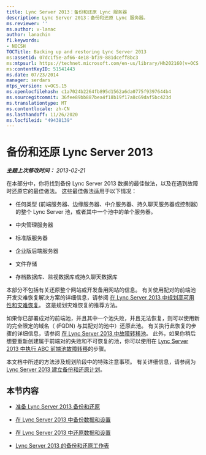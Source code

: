 ```yaml
---
title: Lync Server 2013：备份和还原 Lync 服务器
description: Lync Server 2013：备份和还原 Lync 服务器。
ms.reviewer: ''
ms.author: v-lanac
author: lanachin
f1.keywords:
- NOCSH
TOCTitle: Backing up and restoring Lync Server 2013
ms:assetid: 07dc1f5e-af66-4e18-bf39-881dceff8bc3
ms:mtpsurl: https://technet.microsoft.com/en-us/library/Hh202160(v=OCS.15)
ms:contentKeyID: 51541443
ms.date: 07/23/2014
manager: serdars
mtps_version: v=OCS.15
ms.openlocfilehash: c1a7024b2264fb895d1562a6da0775f9397644b4
ms.sourcegitcommit: 36fee89bb887bea4f18b19f17a8c69daf5bc423d
ms.translationtype: MT
ms.contentlocale: zh-CN
ms.lasthandoff: 11/26/2020
ms.locfileid: "49438139"
---
```

# <a name="backing-up-and-restoring-lync-server-2013"></a>备份和还原 Lync Server 2013

<div data-xmlns="http://www.w3.org/1999/xhtml">

<div class="topic" data-xmlns="http://www.w3.org/1999/xhtml" data-msxsl="urn:schemas-microsoft-com:xslt" data-cs="https://msdn.microsoft.com/">

<div data-asp="https://msdn2.microsoft.com/asp">



</div>

<div id="mainSection">

<div id="mainBody">

<span> </span>

_**主题上次修改时间：** 2013-02-21_

在本部分中，你将找到备份 Lync Server 2013 数据的最佳做法，以及在遇到故障时还原它的最佳做法。 这些最佳做法适用于以下情况：

  - 任何类型 (前端服务器、边缘服务器、中介服务器、持久聊天服务器或控制器) 的整个 Lync Server 池，或者其中一个池中的单个服务器。

  - 中央管理服务器

  - 标准版服务器

  - 企业版后端服务器

  - 文件存储

  - 存档数据库、监视数据库或持久聊天数据库

本部分不包括有关还原整个网站或开发备用网站的信息。 有关使用配对的前端池开发灾难恢复解决方案的详细信息，请参阅 [在 Lync Server 2013 中规划高可用性和灾难恢复](lync-server-2013-planning-for-high-availability-and-disaster-recovery.md)。 这是规划灾难恢复的推荐方法。

如果你已部署成对的前端池，并且其中一个池失败，并且无法恢复，则可以使用新的完全限定的域名（ (FQDN) 与其配对的池中）还原此池。 有关执行此恢复的步骤的详细信息，请参阅 [在 Lync Server 2013 中故障转移池](lync-server-2013-failing-over-a-pool.md)。 此外，如果你稍后想要重新创建属于前端对的失败和不可恢复的池，你可以使用在 [Lync Server 2013 中执行 ABC 前端池故障转移](lync-server-2013-performing-an-abc-front-end-pool-failover.md)的步骤。

本文档中所述的方法涉及规划阶段中的特殊注意事项。 有关详细信息，请参阅为 [Lync Server 2013 建立备份和还原计划](lync-server-2013-establishing-a-backup-and-restoration-plan.md)。

<div>

## <a name="in-this-section"></a>本节内容

  - [准备 Lync Server 2013 备份和还原](lync-server-2013-preparing-for-lync-server-backup-and-restoration.md)

  - [在 Lync Server 2013 中备份数据和设置](lync-server-2013-backing-up-data-and-settings.md)

  - [在 Lync Server 2013 中还原数据和设置](lync-server-2013-restoring-data-and-settings.md)

  - [Lync Server 2013 的备份和还原工作表](lync-server-2013-backup-and-restoration-worksheets.md)

</div>

</div>

<span> </span>

</div>

</div>

</div>

